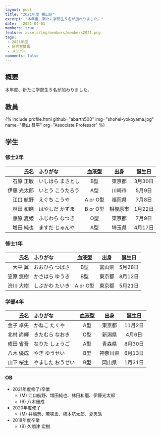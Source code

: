 ```yaml
---
layout: post
title: "2021年度 横山研"
excerpt: "本年度、新たに学部生５名が加わりました。"
date:   2021-04-01
members: true
feature: assets/img/members/members2021.png
tags: 
 - 2021年度
 - 研究室情報
 - メンバー
comments: false
---
```

## 概要

本年度、新たに学部生５名が加わりました。<br>

## 教員

{% include profile.html github="abarth500" img="shohei-yokoyama.jpg" name="横山 昌平" org="Associate Professor" %}


## 学生

### 修士2年

|        氏名 | ふりがな          |  血液型  |   出身   | 誕生日  |
| ----------: | :---------------- | :------: | :------: | :-----: |
|   石原 正敏 | いしはら まさとし |   B型    |  東京都  | 3月30日 |
| 伊藤 光太郎 | いとう こうたろう |   A型    |  川崎市  | 5月9日  |
|   江口 航野 | えぐち こうや     | A or O型 |  福岡県  | 7月8日  |
|   林田 和磨 | はやしだ かずま   | B or O型 | 相模原市 | 1月22日 |
|   藤原 夏姫 | ふじわら なつき   |   O型    |  東京都  | 7月9日  |
|   増田 純也 | ますだ じゅんや   |   A型    |  埼玉県  | 4月17日 |

### 修士1年

|      氏名 | ふりがな        |  血液型  |  出身  | 誕生日  |
| --------: | :-------------- | :------: | :----: | :-----: |
|   大平 翼 | おおひら つばさ |   B型    | 富山県 | 5月28日 |
| 笠原 悠樹 | かさはら ゆうき |   B型    | 東京都 | 8月12日 |
| 渋川 大樹 | しぶかわ たいき | A or O型 | 東京都 | 5月21日 |

### 学部4年

|      氏名 | ふりがな          | 血液型 |   出身   | 誕生日  |
| --------: | :---------------- | :----: | :------: | :-----: |
| 金子 卓矢 | かねこ たくや     |  A型   |  東京都  | 11月2日 |
| 北村 尚輝 | きたむら なおき   |  O型   |  新潟県  | 4月6日  |
| 成田 省吾 | なりた しょうご   |  A型   |  青森県  | 8月30日 |
| 八木 優成 | やぎ ゆうせい     |  B型   | 神奈川県 | 6月13日 |
| 山下 桜生 | やました おうせい |  B型   |  岡山県  | 1月31日 |

### OB

* 2021年度修了/卒業
    * (M) 江口航野、増田純也、林田和磨、伊藤光太郎
    * (B) 八木優成
* 2020年度修了
    * (M) 井嶋蒼、若狭孟、柿本航太郎、夏思浩
* 2018年度卒業
    * (B) 久朗津 宏樹
